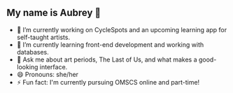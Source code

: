 ## My name is Aubrey 👋 

- 🔭 I’m currently working on CycleSpots and an upcoming learning app for self-taught artists.
- 🌱 I’m currently learning front-end development and working with databases.
- 💬 Ask me about art periods, The Last of Us, and what makes a good-looking interface. 
- 😄 Pronouns: she/her
- ⚡ Fun fact: I'm currently pursuing OMSCS online and part-time!
